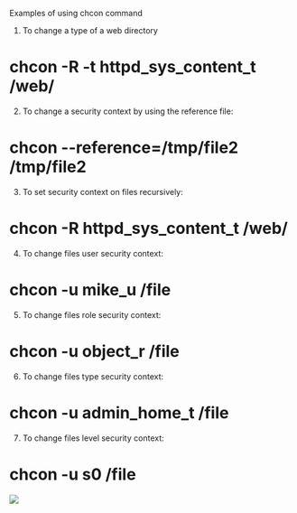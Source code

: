 Examples of using chcon command
1. To change a type of a web directory

# chcon -R -t httpd_sys_content_t /web/
2. To change a security context by using the reference file:

# chcon --reference=/tmp/file2 /tmp/file2
3. To set security context on files recursively:

# chcon -R httpd_sys_content_t /web/
4. To change files user security context:

# chcon -u mike_u /file
5. To change files role security context:

# chcon -u object_r /file
6. To change files type security context:

# chcon -u admin_home_t /file
7. To change files level security context:

# chcon -u s0 /file


<img src='https://www.oreilly.com/api/v2/epubs/9781789344875/files/assets/050bd30d-9268-49b6-bd13-0d28dada3106.png'/>

